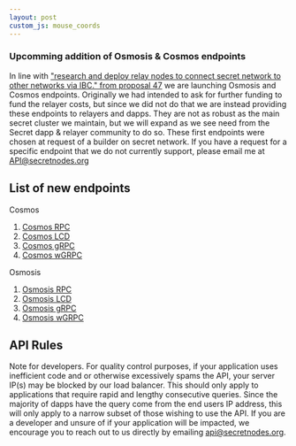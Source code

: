 ```yaml
---
layout: post
custom_js: mouse_coords
---
```


### Upcomming addition of Osmosis & Cosmos endpoints

In line with ["research and deploy relay nodes to connect secret network to other networks via IBC." from proposal 47](https://secretnodes.com/proposals/47) we are launching Osmosis and Cosmos endpoints. Originally we had intended to ask for further funding to fund the relayer costs, but since we did not do that we are instead providing these endpoints to relayers and dapps. They are not as robust as the main secret cluster we maintain, but we will expand as we see need from the Secret dapp & relayer community to do so. These first endpoints were chosen at request of a builder on secret network. If you have a request for a specific endpoint that we do not currently support, please email me at API@secretnodes.org

## List of new endpoints

Cosmos
1. [Cosmos RPC](https://cosmos-rpc.spartanapi.dev)
2. [Cosmos LCD](https://cosmos-lcd.spartanapi.dev)
3. [Cosmos gRPC](https://cosmos-grpc.spartanapi.dev)
4. [Cosmos wGRPC](https://cosmos-wgrpc.spartanapi.dev)

Osmosis
1. [Osmosis RPC](https://osmo-rpc.spartanapi.dev)
2. [Osmosis LCD](https://osmo-lcd.spartanapi.dev)
3. [Osmosis gRPC](https://osmo-grpc.spartanapi.dev)
4. [Osmosis wGRPC](https://osmo-wgrpc.spartanapi.dev)

## API Rules

Note for developers. For quality control purposes, if your application uses inefficient code and or otherwise excessively spams the API, your server IP(s) may be blocked by our load balancer. This should only apply to applications that require rapid and lengthy consecutive queries. Since the majority of dapps have the query come from the end users IP address, this will only apply to a narrow subset of those wishing to use the API. If you are a developer and unsure of if your application will be impacted, we encourage you to reach out to us directly by emailing api@secretnodes.org.


